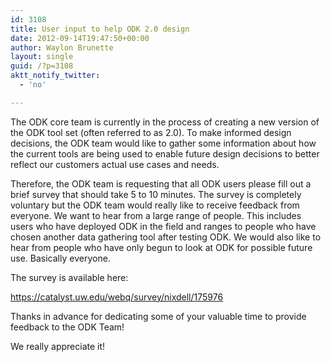 ```yaml
---
id: 3108
title: User input to help ODK 2.0 design
date: 2012-09-14T19:47:50+00:00
author: Waylon Brunette
layout: single
guid: /?p=3108
aktt_notify_twitter:
  - 'no'

---
```

The ODK core team is currently in the process of creating a new version of the ODK tool set (often referred to as 2.0). To make informed design decisions, the ODK team would like to gather some information about how the current tools are being used to enable future design decisions to better reflect our customers actual use cases and needs.

Therefore, the ODK team is requesting that all ODK users please fill out a brief survey that should take 5 to 10 minutes. The survey is completely voluntary but the ODK team would really like to receive feedback from everyone. We want to hear from a large range of people. This includes users who have deployed ODK in the field and ranges to people who have chosen another data gathering tool after testing ODK. We would also like to hear from people who have only begun to look at ODK for possible future use. Basically everyone.

The survey is available here:
  
<a href="https://catalyst.uw.edu/webq/survey/nixdell/175976" target="_blank">https://catalyst.uw.edu/webq/survey/nixdell/175976</a>

Thanks in advance for dedicating some of your valuable time to provide feedback to the ODK Team!

We really appreciate it!
